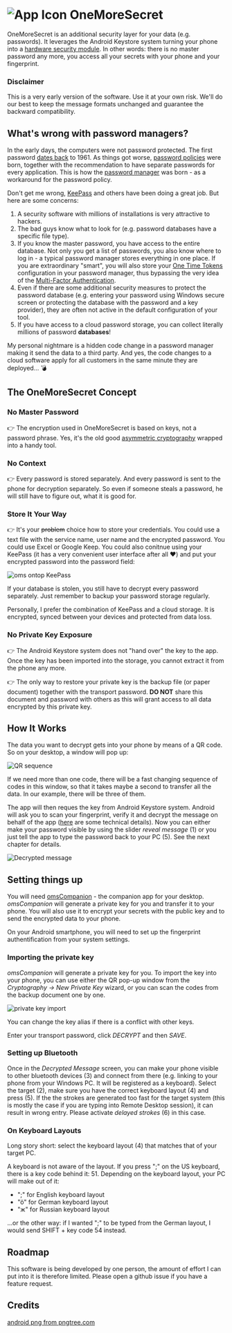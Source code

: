 # ![App Icon](/app/src/main/res/mipmap-xhdpi/ic_launcher.png) OneMoreSecret

OneMoreSecret is an additional security layer for your data (e.g. passwords). It leverages the Android Keystore system turning your phone into a [hardware security module](https://en.wikipedia.org/wiki/Hardware_security_module). In other words: there is no master password any more, you access all your secrets with your phone and your fingerprint. 

### Disclaimer
This is a very early version of the software. Use it at your own risk. We'll do our best to keep the message formats unchanged and guarantee the backward compatibility. 

## What's wrong with password managers?
In the early days, the computers were not password protected. The first password [dates back](https://www.smh.com.au/national/scientist-who-introduced-the-computer-password-20190717-p527zf.html) to 1961. As things got worse, [password policies](https://en.wikipedia.org/wiki/Password_policy) were born, together with the recommendation to have separate passwords for every application. This is how the [password manager](https://en.wikipedia.org/wiki/Password_manager) was born - as a workaround for the password policy. 

Don't get me wrong, [KeePass](https://keepass.info/download.html) and others have been doing a great job. But here are some concerns:

1. A security software with millions of installations is very attractive to hackers.
2. The bad guys know what to look for (e.g. password databases have a specific file type).
3. If you know the master password, you have access to the entire database. Not only you get a list of passwords, you also know where to log in - a typical password manager stores everything in one place. If you are extraordinary "smart", you will also store your [One Time Tokens](https://en.wikipedia.org/wiki/One-time_password) configuration in your password manager, thus bypassing the very idea of the [Multi-Factor Authentication](https://en.wikipedia.org/wiki/Multi-factor_authentication).
4. Even if there are some additional security measures to protect the password database (e.g. entering your password using Windows secure screen or protecting the database with the password and a key provider), they are often not active in the default configuration of your tool. 
5. If you have access to a cloud password storage, you can collect literally millions of password **databases**!

My personal nightmare is a hidden code change in a password manager making it send the data to a third party. And yes, the code changes to a cloud software apply for all customers in the same minute they are deployed... 💣

## The OneMoreSecret Concept
### No Master Password
👉 The encryption used in OneMoreSecret is based on keys, not a password phrase. Yes, it's the old good [asymmetric cryptography](https://en.wikipedia.org/wiki/Public-key_cryptography) wrapped into a handy tool. 

### No Context
👉 Every password is stored separately. And every password is sent to the phone for decryption separately. So even if someone steals a password, he will still have to figure out, what it is good for. 

### Store It Your Way
👉 It's your ~~problem~~ choice how to store your credentials. You could use a text file with the service name, user name and the encrypted password. You could use Excel or Google Keep. You could also conitnue using your KeePass (it has a very convenient user interface after all ❤️) and put your encrypted password into the password field: 

![oms ontop KeePass](readme_images/oms_ontop_keepass.png)

If your database is stolen, you still have to decrypt every password separately. Just remember to backup your password storage regularly. 

Personally, I prefer the combination of KeePass and a cloud storage. It is encrypted, synced between your devices and protected from data loss.

### No Private Key Exposure 
👉 The Android Keystore system does not "hand over" the key to the app. Once the key has been imported into the storage, you cannot extract it from the phone any more. 

👉 The only way to restore your private key is the backup file (or paper document) together with the transport password. **DO NOT** share this document and password with others as this will grant access to all data encrypted by this private key. 

## How It Works
The data you want to decrypt gets into your phone by means of a QR code. So on your desktop, a window will pop up:

![QR sequence](readme_images/scan.png)

If we need more than one code, there will be a fast changing sequence of codes in this window, so that it takes maybe a second to transfer all the data. In our example, there will be three of them.  

The app will then reques the key from Android Keystore system. Android will ask you to scan your fingerprint, verify it and decrypt the message on behalf of the app ([here](https://developer.android.com/training/articles/keystore) are some technical details). Now you can either make your password visible by using the slider *reveal message* (1) or you just tell the app to type the password back to your PC (5). See the next chapter for details. 

![Decrypted message](readme_images/decrypted.png)

## Setting things up
You will need [omsCompanion](https://github.com/stud0709/oms_companion) - the companion app for your desktop. *omsCompanion* will generate a private key for you and transfer it to your phone. You will also use it to encrypt your secrets with the public key and to send the encrypted data to your phone. 

On your Android smartphone, you will need to set up the fingerprint authentification from your system settings. 

### Importing the private key
*omsCompanion* will generate a private key for you. To import the key into your phone, you can use either the QR pop-up window from the *Cryptography -> New Private Key* wizard, or you can scan the codes from the backup document one by one. 

![private key import](readme_images/key_import.png)

You can change the key alias if there is a conflict with other keys.

Enter your transport password, click *DECRYPT* and then *SAVE*. 


### Setting up Bluetooth
Once in the *Decrypted Message* screen, you can make your phone visible to other bluetooth devices (3) and connect from there (e.g. linking to your phone from your Windows PC. It will be registered as a keyboard). Select the target (2), make sure you have the correct keyboard layout (4) and press (5). If the the strokes are generated too fast for the target system (this is mostly the case if you are typing into Remote Desktop session), it can result in wrong entry. Please activate *delayed strokes* (6) in this case.

### On Keyboard Layouts
Long story short: select the keyboard layout (4) that matches that of your target PC. 

A keyboard is not aware of the layout. If you press ";" on the US keyboard, there is a key code behind it: 51. Depending on the keyboard layout, your PC will make out of it: 
- ";" for English keyboard layout
- "ö" for German keyboard layout
- "ж" for Russian keyboard layout

...or the other way: if I wanted ";" to be typed from the German layout, I would send SHIFT + key code 54 instead. 

## Roadmap
This software is being developed by one person, the amount of effort I can put into it is therefore limited. Please open a github issue if you have a feature request. 

## Credits
[android png from pngtree.com](https://pngtree.com/so/android)